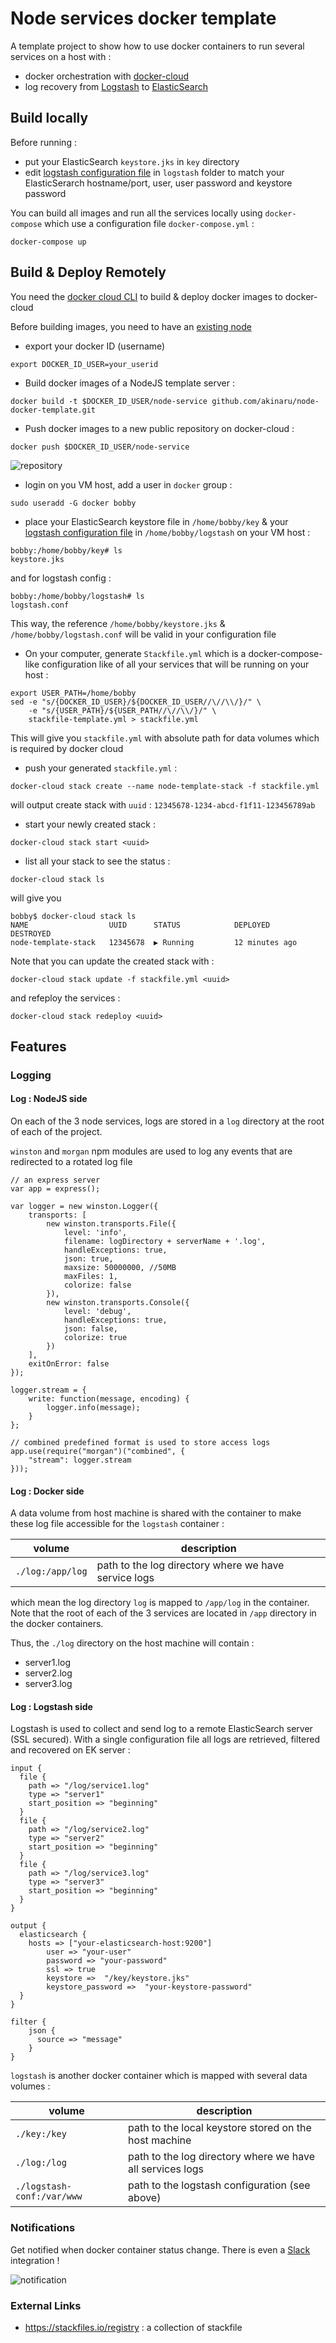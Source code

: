 # Node services docker template

A template project to show how to use docker containers to run several services on a host with : 

* docker orchestration with <a href="https://cloud.docker.com/_/dashboard/onboarding">docker-cloud</a>
* log recovery from <a href="https://www.elastic.co/products/logstash">Logstash</a> to <a href="https://www.elastic.co/products/elasticsearch">ElasticSearch</a>

## Build locally

Before running :
* put your ElasticSearch `keystore.jks` in `key` directory
* edit <a href="https://github.com/akinaru/node-docker-template/blob/master/logstash/logstash.conf">logstash configuration file</a> in `logstash` folder to match your ElasticSerarch hostname/port, user, user password and keystore password

You can build all images and run all the services locally using `docker-compose` which use a configuration file `docker-compose.yml` :

```
docker-compose up
```

## Build & Deploy Remotely

You need the <a href="https://docs.docker.com/docker-cloud/installing-cli/">docker cloud CLI</a> to build & deploy docker images to docker-cloud

Before building images, you need to have an <a href="https://cloud.docker.com/_/node/list/1?page_size=10">existing node</a>

* export your docker ID (username)

```
export DOCKER_ID_USER=your_userid
```

* Build docker images of a NodeJS template server :  
```
docker build -t $DOCKER_ID_USER/node-service github.com/akinaru/node-docker-template.git
```

* Push docker images to a new public repository on docker-cloud :
```
docker push $DOCKER_ID_USER/node-service
```

![repository](img/repo.png)

* login on you VM host, add a user in `docker` group :

```
sudo useradd -G docker bobby
```

* place your ElasticSearch keystore file in `/home/bobby/key` & your <a href="https://github.com/akinaru/node-docker-template/blob/master/logstash/logstash.conf">logstash configuration file</a> in `/home/bobby/logstash` on your VM host :

```
bobby:/home/bobby/key# ls
keystore.jks
```

and for logstash config : 

```
bobby:/home/bobby/logstash# ls
logstash.conf
```

This way, the reference `/home/bobby/keystore.jks` & `/home/bobby/logstash.conf` will be valid in your configuration file

* On your computer, generate `Stackfile.yml` which is a docker-compose-like configuration like of all your services that will be running on your host :

```
export USER_PATH=/home/bobby
sed -e "s/{DOCKER_ID_USER}/${DOCKER_ID_USER//\//\\/}/" \
    -e "s/{USER_PATH}/${USER_PATH//\//\\/}/" \
    stackfile-template.yml > stackfile.yml
```

This will give you `stackfile.yml` with absolute path for data volumes which is required by docker cloud

* push your generated `stackfile.yml` :

```
docker-cloud stack create --name node-template-stack -f stackfile.yml
```
will output create stack with `uuid` : `12345678-1234-abcd-f1f11-123456789ab`

* start your newly created stack :

```
docker-cloud stack start <uuid>
```

* list all your stack to see the status :

```
docker-cloud stack ls
```
will give you 

```
bobby$ docker-cloud stack ls
NAME                  UUID      STATUS            DEPLOYED      DESTROYED
node-template-stack   12345678  ▶ Running         12 minutes ago
```

Note that you can update the created stack with :

```
docker-cloud stack update -f stackfile.yml <uuid>
```

and refeploy the services :

```
docker-cloud stack redeploy <uuid>
```

## Features

### Logging

#### Log : NodeJS side

On each of the 3 node services, logs are stored in a `log` directory at the root of each of the project.

`winston` and `morgan` npm modules are used to log any events that are redirected to a rotated log file

```
// an express server
var app = express();

var logger = new winston.Logger({
	transports: [
		new winston.transports.File({
			level: 'info',
			filename: logDirectory + serverName + '.log',
			handleExceptions: true,
			json: true,
			maxsize: 50000000, //50MB
			maxFiles: 1,
			colorize: false
		}),
		new winston.transports.Console({
			level: 'debug',
			handleExceptions: true,
			json: false,
			colorize: true
		})
	],
	exitOnError: false
});

logger.stream = {
	write: function(message, encoding) {
		logger.info(message);
	}
};

// combined predefined format is used to store access logs
app.use(require("morgan")("combined", {
	"stream": logger.stream
}));
```

#### Log : Docker side

A data volume from host machine is shared with the container to make these log file accessible for the `logstash` container : 

| volume      | description |
|-------------|-------------|
| `./log:/app/log`  | path to the log directory where we have service logs |

which mean the log directory `log` is mapped to `/app/log` in the container. Note that the root of each of the 3 services are located in `/app` directory in the docker containers.

Thus, the `./log` directory on the host machine will contain : 
* server1.log
* server2.log
* server3.log

#### Log : Logstash side

Logstash is used to collect and send log to a remote ElasticSearch server (SSL secured). With a single configuration file all logs are retrieved, filtered and recovered on EK server :

```
input {
  file {
    path => "/log/service1.log"
    type => "server1"
    start_position => "beginning"
  }
  file {
    path => "/log/service2.log"
    type => "server2"
    start_position => "beginning"
  }
  file {
    path => "/log/service3.log"
    type => "server3"
    start_position => "beginning"
  }
}

output {
  elasticsearch { 
	hosts => ["your-elasticsearch-host:9200"] 
        user => "your-user"
        password => "your-password"
        ssl => true
        keystore =>  "/key/keystore.jks"
        keystore_password =>  "your-keystore-password"
  }
}
 
filter {
    json {
      source => "message"
    }
}
```

`logstash` is another docker container which is mapped with several data volumes :

| volume      | description |
|-------------|-------------|
| `./key:/key`  | path to the local keystore stored on the host machine |
| `./log:/log`  | path to the log directory where we have all services logs |
| `./logstash-conf:/var/www` | path to the logstash configuration (see above) |

### Notifications

Get notified when docker container status change. There is even a <a href="https://slack.com/">Slack</a> integration !

![notification](img/notif.png)



### External Links

* https://stackfiles.io/registry : a collection of stackfile 
